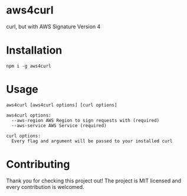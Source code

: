 # aws4curl

curl, but with AWS Signature Version 4

# Installation

```
npm i -g aws4curl
```

# Usage

```
aws4curl [aws4curl options] [curl options]

aws4curl options:
  --aws-region AWS Region to sign requests with (required)
  --aws-service AWS Service (required)

curl options:
  Every flag and argument will be passed to your installed curl
```

# Contributing

Thank you for checking this project out! The project is MIT licensed
and every contribution is welcomed.
